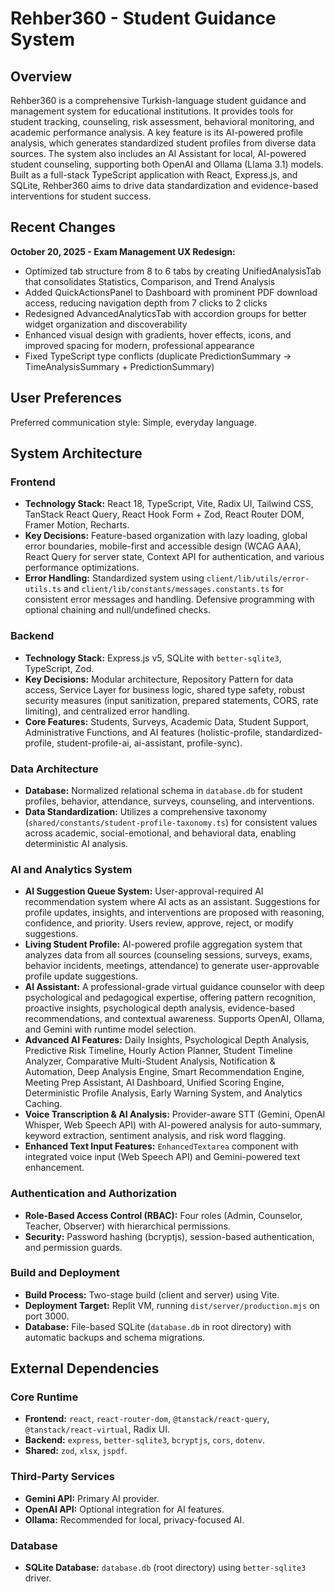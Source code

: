 # Rehber360 - Student Guidance System

## Overview
Rehber360 is a comprehensive Turkish-language student guidance and management system for educational institutions. It provides tools for student tracking, counseling, risk assessment, behavioral monitoring, and academic performance analysis. A key feature is its AI-powered profile analysis, which generates standardized student profiles from diverse data sources. The system also includes an AI Assistant for local, AI-powered student counseling, supporting both OpenAI and Ollama (Llama 3.1) models. Built as a full-stack TypeScript application with React, Express.js, and SQLite, Rehber360 aims to drive data standardization and evidence-based interventions for student success.

## Recent Changes
**October 20, 2025 - Exam Management UX Redesign:**
- Optimized tab structure from 8 to 6 tabs by creating UnifiedAnalysisTab that consolidates Statistics, Comparison, and Trend Analysis
- Added QuickActionsPanel to Dashboard with prominent PDF download access, reducing navigation depth from 7 clicks to 2 clicks
- Redesigned AdvancedAnalyticsTab with accordion groups for better widget organization and discoverability
- Enhanced visual design with gradients, hover effects, icons, and improved spacing for modern, professional appearance
- Fixed TypeScript type conflicts (duplicate PredictionSummary → TimeAnalysisSummary + PredictionSummary)

## User Preferences
Preferred communication style: Simple, everyday language.

## System Architecture

### Frontend
- **Technology Stack:** React 18, TypeScript, Vite, Radix UI, Tailwind CSS, TanStack React Query, React Hook Form + Zod, React Router DOM, Framer Motion, Recharts.
- **Key Decisions:** Feature-based organization with lazy loading, global error boundaries, mobile-first and accessible design (WCAG AAA), React Query for server state, Context API for authentication, and various performance optimizations.
- **Error Handling:** Standardized system using `client/lib/utils/error-utils.ts` and `client/lib/constants/messages.constants.ts` for consistent error messages and handling. Defensive programming with optional chaining and null/undefined checks.

### Backend
- **Technology Stack:** Express.js v5, SQLite with `better-sqlite3`, TypeScript, Zod.
- **Key Decisions:** Modular architecture, Repository Pattern for data access, Service Layer for business logic, shared type safety, robust security measures (input sanitization, prepared statements, CORS, rate limiting), and centralized error handling.
- **Core Features:** Students, Surveys, Academic Data, Student Support, Administrative Functions, and AI features (holistic-profile, standardized-profile, student-profile-ai, ai-assistant, profile-sync).

### Data Architecture
- **Database:** Normalized relational schema in `database.db` for student profiles, behavior, attendance, surveys, counseling, and interventions.
- **Data Standardization:** Utilizes a comprehensive taxonomy (`shared/constants/student-profile-taxonomy.ts`) for consistent values across academic, social-emotional, and behavioral data, enabling deterministic AI analysis.

### AI and Analytics System
- **AI Suggestion Queue System:** User-approval-required AI recommendation system where AI acts as an assistant. Suggestions for profile updates, insights, and interventions are proposed with reasoning, confidence, and priority. Users review, approve, reject, or modify suggestions.
- **Living Student Profile:** AI-powered profile aggregation system that analyzes data from all sources (counseling sessions, surveys, exams, behavior incidents, meetings, attendance) to generate user-approvable profile update suggestions.
- **AI Assistant:** A professional-grade virtual guidance counselor with deep psychological and pedagogical expertise, offering pattern recognition, proactive insights, psychological depth analysis, evidence-based recommendations, and contextual awareness. Supports OpenAI, Ollama, and Gemini with runtime model selection.
- **Advanced AI Features:** Daily Insights, Psychological Depth Analysis, Predictive Risk Timeline, Hourly Action Planner, Student Timeline Analyzer, Comparative Multi-Student Analysis, Notification & Automation, Deep Analysis Engine, Smart Recommendation Engine, Meeting Prep Assistant, AI Dashboard, Unified Scoring Engine, Deterministic Profile Analysis, Early Warning System, and Analytics Caching.
- **Voice Transcription & AI Analysis:** Provider-aware STT (Gemini, OpenAI Whisper, Web Speech API) with AI-powered analysis for auto-summary, keyword extraction, sentiment analysis, and risk word flagging.
- **Enhanced Text Input Features:** `EnhancedTextarea` component with integrated voice input (Web Speech API) and Gemini-powered text enhancement.

### Authentication and Authorization
- **Role-Based Access Control (RBAC):** Four roles (Admin, Counselor, Teacher, Observer) with hierarchical permissions.
- **Security:** Password hashing (bcryptjs), session-based authentication, and permission guards.

### Build and Deployment
- **Build Process:** Two-stage build (client and server) using Vite.
- **Deployment Target:** Replit VM, running `dist/server/production.mjs` on port 3000.
- **Database:** File-based SQLite (`database.db` in root directory) with automatic backups and schema migrations.

## External Dependencies

### Core Runtime
- **Frontend:** `react`, `react-router-dom`, `@tanstack/react-query`, `@tanstack/react-virtual`, Radix UI.
- **Backend:** `express`, `better-sqlite3`, `bcryptjs`, `cors`, `dotenv`.
- **Shared:** `zod`, `xlsx`, `jspdf`.

### Third-Party Services
- **Gemini API:** Primary AI provider.
- **OpenAI API:** Optional integration for AI features.
- **Ollama:** Recommended for local, privacy-focused AI.

### Database
- **SQLite Database:** `database.db` (root directory) using `better-sqlite3` driver.